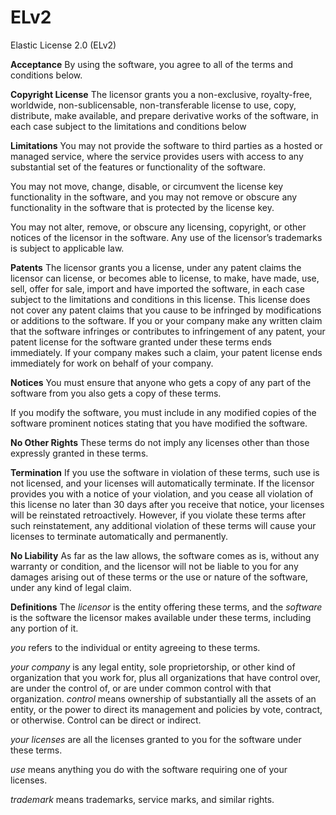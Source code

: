 # ELv2

Elastic License 2.0 \(ELv2\)

**Acceptance** By using the software, you agree to all of the terms and conditions below.

**Copyright License** The licensor grants you a non-exclusive, royalty-free, worldwide, non-sublicensable, non-transferable license to use, copy, distribute, make available, and prepare derivative works of the software, in each case subject to the limitations and conditions below

**Limitations** You may not provide the software to third parties as a hosted or managed service, where the service provides users with access to any substantial set of the features or functionality of the software.

You may not move, change, disable, or circumvent the license key functionality in the software, and you may not remove or obscure any functionality in the software that is protected by the license key.

You may not alter, remove, or obscure any licensing, copyright, or other notices of the licensor in the software. Any use of the licensor’s trademarks is subject to applicable law.

**Patents** The licensor grants you a license, under any patent claims the licensor can license, or becomes able to license, to make, have made, use, sell, offer for sale, import and have imported the software, in each case subject to the limitations and conditions in this license. This license does not cover any patent claims that you cause to be infringed by modifications or additions to the software. If you or your company make any written claim that the software infringes or contributes to infringement of any patent, your patent license for the software granted under these terms ends immediately. If your company makes such a claim, your patent license ends immediately for work on behalf of your company.

**Notices** You must ensure that anyone who gets a copy of any part of the software from you also gets a copy of these terms.

If you modify the software, you must include in any modified copies of the software prominent notices stating that you have modified the software.

**No Other Rights** These terms do not imply any licenses other than those expressly granted in these terms.

**Termination** If you use the software in violation of these terms, such use is not licensed, and your licenses will automatically terminate. If the licensor provides you with a notice of your violation, and you cease all violation of this license no later than 30 days after you receive that notice, your licenses will be reinstated retroactively. However, if you violate these terms after such reinstatement, any additional violation of these terms will cause your licenses to terminate automatically and permanently.

**No Liability** As far as the law allows, the software comes as is, without any warranty or condition, and the licensor will not be liable to you for any damages arising out of these terms or the use or nature of the software, under any kind of legal claim.

**Definitions** The _licensor_ is the entity offering these terms, and the _software_ is the software the licensor makes available under these terms, including any portion of it.

_you_ refers to the individual or entity agreeing to these terms.

_your company_ is any legal entity, sole proprietorship, or other kind of organization that you work for, plus all organizations that have control over, are under the control of, or are under common control with that organization. _control_ means ownership of substantially all the assets of an entity, or the power to direct its management and policies by vote, contract, or otherwise. Control can be direct or indirect.

_your licenses_ are all the licenses granted to you for the software under these terms.

_use_ means anything you do with the software requiring one of your licenses.

_trademark_ means trademarks, service marks, and similar rights.

